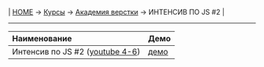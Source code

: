 | [HOME](https://github.com/vik-vavilikhin/vik-vavilikhin.github.io) 
&rarr; [Курсы](https://github.com/vik-vavilikhin/Courses) &rarr; [Академия верстки](https://github.com/vik-vavilikhin/Courses/tree/master/GloAcademy) &rarr; ИНТЕНСИВ ПО JS #2 |

-------------------------------------------------------------------------------
|                      Наименование                                    | Демо |
|:---------------------------------------------------------------------|:-----|
|Интенсив по JS #2 ([youtube 4-6](https://www.youtube.com/playlist?list=PLSoSRmO9N3goLCoLIVP2HEqlDozvJnkh0))|[демо]()|

